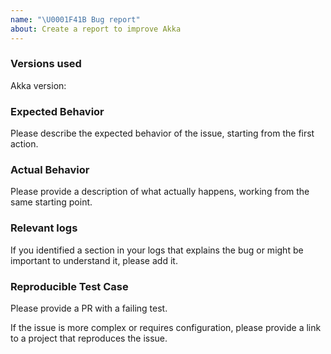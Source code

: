 ```yaml
---
name: "\U0001F41B Bug report"
about: Create a report to improve Akka
---
```


<!--
### Are you looking for help?

If you have a [Lightbend Subscription](https://www.lightbend.com/lightbend-platform-subscription), please reach out via the [Lightbend Portal](https://portal.lightbend.com/).

This is an issue tracker used to manage and track the development of this particular module.

Please report issues regarding other projects in their respective issue trackers, e.g.:
 - Akka:          https://github.com/akka/akka/issues 
 - Akka HTTP:     https://github.com/akka/akka-http/issues 
 - Alpakka:       https://github.com/akka/alpakka/issues 
 - Alpakka Kafka: https://github.com/akka/alpakka-kafka/issues 

Please ask questions or discuss ideas in the [discuss.akka.io forum](https://discuss.akka.io/).

## Please add the following sections to your bug report
-->

### Versions used 

<!-- add any other relevant versions here, please -->

Akka version: 


### Expected Behavior

Please describe the expected behavior of the issue, starting from the first action.


### Actual Behavior

Please provide a description of what actually happens, working from the same starting point.


### Relevant logs

If you identified a section in your logs that explains the bug or might be important to understand it, please add it.


### Reproducible Test Case

Please provide a PR with a failing test.

If the issue is more complex or requires configuration, please provide a link to a project that reproduces the issue.

